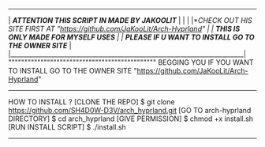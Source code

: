 ___________________________________________________________________________
|        *******ATTENTION  THIS SCRIPT IN MADE BY JAKOOLIT*******          |
|                                                                          |
|**CHECK OUT HIS SITE FIRST AT "https://github.com/JaKooLit/Arch-Hyprland" |
|          ******THIS IS ONLY MADE FOR MYSELF USES******                   |
|   ********PLEASE IF U WANT TO INSTALL GO TO THE OWNER SITE*********      |
|__________________________________________________________________________|
""""""""""""""""""""""""""""""""""""""""""""""
BEGGING YOU IF YOU WANT TO INSTALL GO TO THE OWNER SITE "https://github.com/JaKooLit/Arch-Hyprland"

_______________________________________________________________________
HOW TO INSTALL ?
[CLONE THE REPO]
$ git clone https://github.com/SH4D0W-D3V/arch_hyprland.git
[GO TO arch-hyprland DIRECTORY]
$ cd arch_hyprland
[GIVE PERMISSION]
$ chmod +x install.sh
[RUN INSTALL SCRIPT]
$ ./install.sh
_______________________________________________________________________

